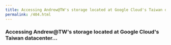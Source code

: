 ```yaml
---
title: Accessing Andrew@TW's storage located at Google Cloud's Taiwan datacenter...
permalink: /404.html
---
```


### Accessing Andrew@TW's storage located at Google Cloud's Taiwan datacenter...

<script>
  window.open("https://storage.googleapis.com/andrew.at.tw"+window.location.pathname);
  window.close();
</script>
